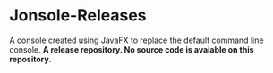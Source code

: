 # Jonsole-Releases
A console created using JavaFX to replace the default command line console.
**A release repository. No source code is avaiable on this repository.**

